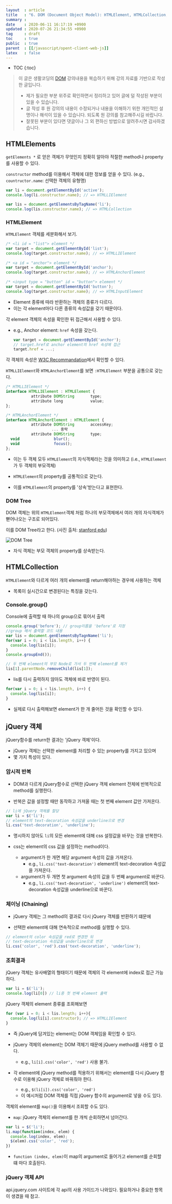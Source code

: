 ```yaml
---
layout  : article
title   : "6. DOM (Document Object Model): HTMLElement, HTMLCollection, jQuery 객체"
summary : 
date    : 2020-06-11 16:17:19 +0900
updated : 2020-07-26 21:34:55 +0900
tag     : draft
toc     : true
public  : true
parent  : [[/javascript/opent-client-web-js]]
latex   : false
---
```

* TOC
{:toc}

> 이 글은 생활코딩의 [DOM](https://opentutorials.org/course/1375/6655) 강의내용을 복습하기 위해 강의 자료를 기반으로 작성한 글입니다.
>
> * 제가 필요한 부분 위주로 확인하면서 정리하고 있어 글에 덜 작성된 부분이 있을 수 있습니다.
> * 글 작성 후 원 강의의 내용이 수정되거나 내용을 이해하기 위한 개인적인 설명이나 해석이 있을 수 있습니다. 되도록 원 강의를 참고해주시길 바랍니다.
> * 잘못된 부분이 있다면 댓글이나 그 외 편하신 방법으로 알려주시면 감사하겠습니다.

## HTMLElements

`getElements *` 로 얻은 객체가 무엇인지 정확히 알아야 적절한 method나 property를 사용할 수 있다.

`constructor` method를 이용해서 객체에 대한 정보를 얻을 수 있다. (e.g., `countructor.name`: 선택한 객체의 유형명)

```js
var li = document.getElementById('active');
console.log(li.constructor.name); // => HTMLLIElement

var lis = document.getElementsByTagName('li');
console.log(lis.constructor.name); // => HTMLCollection
```

### HTMLElement

`HTMLElement` 객체를 세분화해서 보기.

```js
/* <li id = "list"> element */
var target = document.getElementById('list');
console.log(target.constructor.name); // => HTMLLIElement
 
/* <a id = "anchor"> element */
var target = document.getElementById('anchor');
console.log(target.constructor.name); // => HTMLAnchorElement
 
/* <input type = "button" id = "button"> element */
var target = document.getElementById('button');
console.log(target.constructor.name); // => HTMLInputElement
```

* Element 종류에 따라 반환하는 객체의 종류가 다르다.
* 이는 각 element마다 다른 종류의 속성값을 갖기 때문이다.

각 element 객체의 속성을 확인한 뒤 접근해서 사용할 수 있다.

* e.g., Anchor element: `href` 속성을 갖는다.

  ```js
  var target = document.getElementById('anchor');
  // target.href로 anchor element의 href 속성에 접근
  target.href = ...; 
  ```

각 객체의 속성은 [W3C Recommandation](https://www.w3.org/TR/2003/REC-DOM-Level-2-HTML-20030109/html)에서 확인할 수 있다.

`HTMLLIElement`와 `HTMLAnchorElement`를 보면 `:HTMLElement` 부분을 공통으로 갖는다.

```js
/* HTMLLIElement */
interface HTMLLIElement : HTMLElement {
           attribute DOMString       type;
           attribute long            value;
};

/* HTMLAnchorElement */
interface HTMLAnchorElement : HTMLElement {
           attribute DOMString       accessKey;
                    ... 중략
           attribute DOMString       type;
  void               blur();
  void               focus();
};
```

* 이는 두 객체 모두 `HTMLElement`의 자식객체라는 것을 의미하고 (i.e., `HTMLElement`가 두 객체의 부모객체)

* `HTMLElement`의 property를 공통적으로 갖는다.
* 이를 `HTMLElement`의 property를 '상속'받는다고 표현한다.

### DOM Tree

DOM 객체는 위의 `HTMLElement`객체 처럼 하나의 부모객체에서 여러 개의 자식객체가 뻗어나오는 구조로 되어있다.

이를 DOM Tree라고 한다. (사진 출처: [stanford edu](http://www.stanford.edu/class/cs98si/slides/the-document-object-model.html))

![DOM Tree]( /post-img/opent-client-web-js-6-dom-2/111182778-99921680-85f2-11eb-841f-ec582fc5adc9.png )

* 자식 객체는 부모 객체의 property를 상속받는다.

## HTMLCollection

`HTMLElement`와 다르게 여러 개의 element를 return해야하는 경우에 사용하는 객체

* 목록이 실시간으로 변경된다는 특징을 갖는다.

### Console.group()

Console에 출력할 때 하나의 group으로 묶어서 출력

```js
console.group('before'); // group이름을 'before'로 지정
//group 해서 출력할 코드 내용
var lis = document.genElementsByTagnName('li');
for(var i = 0; i < lis.length, i++) {
  console.log(lis[i]);
}
console.groupEnd());
```

```js
// 두 번째 element의 부모 Node로 가서 두 번째 element를 제거
lis[1].parentNode.removeChild(lis[1]); 
```

* lis를 다시 출력하지 않아도 객체에 바로 반영이 된다.

```js
for(var i = 0; i < lis.length, i++) {
  console.log(lis[i]);
}
```

* 실제로 다시 출력해보면 element가 한 개 줄어든 것을 확인할 수 있다.

## jQuery 객체

jQuery함수를 return한 결과는 'jQuery 객체'이다.

* jQuery 객체는 선택한 element를 처리할 수 있는 property를 가지고 있으며
* 몇 가지 특성이 있다.

### 암시적 반복

* DOM과 다르게 jQuery함수로 선택한 jQuery 객체 element 전체에 반복적으로 method를 실행한다.

* 반복은 값을 설정할 때만 동작하고 가져올 때는 첫 번째 element 값만 가져온다.

```js
// li에 jQuery 객체를 할당
var li = $('li');
// element의 text-decoration 속성값을 underline으로 변경
li.css('text-decoration', 'underline');
```

* 명시하지 않아도 `li`의 모든 element에 대해 css 설정값을 바꾸는 것을 반복한다.

* css는 element의 css 값을 설정하는 method이다.
    * argument가 한 개면 해당 argument 속성의 값을 가져온다.
        * e.g., `li.css('text-decoration')` element의 text-decoration 속성값을 가져온다.
    * argument가 두 개면 첫 argument 속성의 값을 두 번째 argument로 바꾼다.
        * e.g., `li.css('text-decoration', 'underline')` element의 text-decoration 속성값을 underline으로 바꾼다.

### 체이닝 (Chaining)

* jQuery 객체는 그 method의 결과로 다시 jQuery 객체를 반환하기 떄문에

* 선택한 element에 대해 연속적으로 method를 실행할 수 있다.

```js
// element의 color 속성값을 red로 변경한 뒤
// text-decoration 속성값을 underline으로 변경
li.css('color', 'red').css('text-decoration', 'underline');
```

### 조회결과

jQuery 객체는 유사배열의 형태이기 때문에 객체의 각 element에 index로 접근 가능하다.

```js
var li = $('li');
console.log(li[0]) // li중 첫 번째 element 출력
```

jQuery 객체의 element 종류를 조회해보면

```js
for (var i = 0; i < lis.length; i++){
  console.log(li[i].constructor); // => HTMLLIElement
}
```

* 즉 jQuery에 담겨있는 element는 DOM 객체임을 확인할 수 있다.

* jQuery 객체의 element는 DOM 객체기 때문에 jQuery method를 사용할 수 없다.
    * e.g., `li[i].css('color', 'red')` 사용 불가.
* 각 element에 jQuery method를 적용하기 위해서는 element를 다시 jQuery 함수로 이용해 jQuery 객체로 바꿔줘야 한다.
    * e.g., `$(li[i]).css('color', 'red')`
    * 이 예시처럼 DOM 객체를 직접 jQuery 함수의 argument로 넣을 수도 있다.

객체의 element를 `map()`을 이용해서 조회할 수도 있다.

* `map`: jQuery 객체의 element를 한 개씩 순회하면서 넘어간다.

```js
var li = $('li');
li.map(function(index, elem) {
  console.log(index, elem);
  $(elem).css('color', 'red');
})
```

* `function (index, elem)`이 map의 argument로 들어가고 element를 순회할 떄 마다 호출된다.

### jQuery 객체 API

api.jquery.com 사이트에 각 api의 사용 가이드가 나와있다. 필요하거나 중요한 항목이 생겼을 때 참고.
